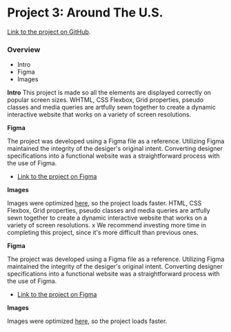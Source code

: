 # Project 3: Around The U.S.

[Link to the project on GitHub](https://queenhekate.github.io/se_project_aroundtheus/).

### Overview

- Intro
- Figma
- Images

**Intro**
This project is made so all the elements are displayed correctly on popular screen sizes. WHTML, CSS Flexbox, Grid properties, pseudo classes and media queries are artfully sewn together to create a dynamic interactive website that works on a variety of screen resolutions.

**Figma**

The project was developed using a Figma file as a reference. Utilizing Figma maintained the integrity of the desiger's original intent. Converting designer specifications into a functional website was a straightforward process with the use of Figma.

- [Link to the project on Figma](https://www.figma.com/file/ii4xxsJ0ghevUOcssTlHZv/Sprint-3%3A-Around-the-US?node-id=0%3A1)

**Images**

Images were optimized [here](https://tinypng.com/), so the project loads faster. HTML, CSS Flexbox, Grid properties, pseudo classes and media queries are artfully sewn together to create a dynamic interactive website that works on a variety of screen resolutions. x We recommend investing more time in completing this project, since it's more difficult than previous ones.

**Figma**

The project was developed using a Figma file as a reference. Utilizing Figma maintained the integrity of the desiger's original intent. Converting designer specifications into a functional website was a straightforward process with the use of Figma.

- [Link to the project on Figma](https://www.figma.com/file/ii4xxsJ0ghevUOcssTlHZv/Sprint-3%3A-Around-the-US?node-id=0%3A1)

**Images**

Images were optimized [here](https://tinypng.com/), so the project loads faster.
